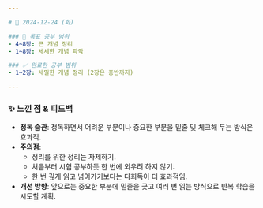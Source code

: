 ```yaml
---

# 📅 2024-12-24 (화)

### 🎯 목표 공부 범위
- 4~8장: 큰 개념 정리
- 1~8장: 세세한 개념 파악

### ✅ 완료한 공부 범위
- 1~2장: 세밀한 개념 정리 (2장은 중반까지)

---
```


### ✨ 느낀 점 & 피드백
- **정독 습관**: 정독하면서 어려운 부분이나 중요한 부분을 밑줄 및 체크해 두는 방식은 효과적.
- **주의점**:
  - 정리를 위한 정리는 자제하기.
  - 처음부터 시험 공부하듯 한 번에 외우려 하지 않기.
  - 한 번 깊게 읽고 넘어가기보다는 다회독이 더 효과적임.
- **개선 방향**: 앞으로는 중요한 부분에 밑줄을 긋고 여러 번 읽는 방식으로 반복 학습을 시도할 계획.
